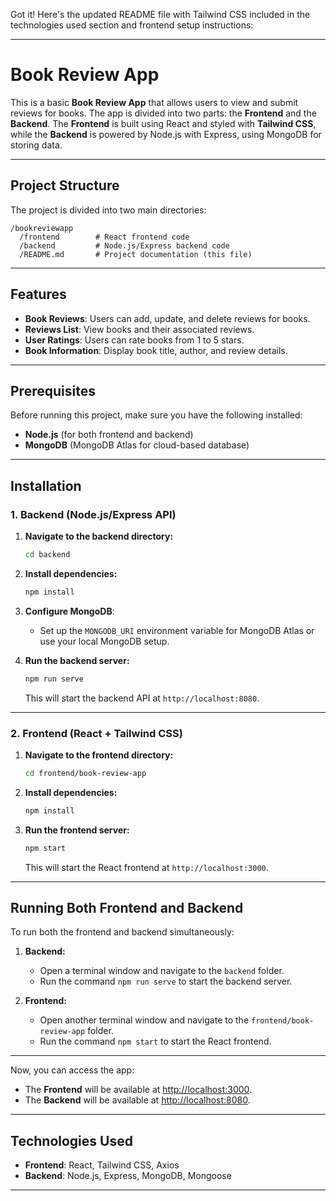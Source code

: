 Got it! Here's the updated README file with Tailwind CSS included in the technologies used section and frontend setup instructions:

---

# Book Review App

This is a basic **Book Review App** that allows users to view and submit reviews for books. The app is divided into two parts: the **Frontend** and the **Backend**. The **Frontend** is built using React and styled with **Tailwind CSS**, while the **Backend** is powered by Node.js with Express, using MongoDB for storing data.

---

## Project Structure

The project is divided into two main directories:

```
/bookreviewapp
  /frontend        # React frontend code
  /backend         # Node.js/Express backend code
  /README.md       # Project documentation (this file)
```

---

## Features

- **Book Reviews**: Users can add, update, and delete reviews for books.
- **Reviews List**: View books and their associated reviews.
- **User Ratings**: Users can rate books from 1 to 5 stars.
- **Book Information**: Display book title, author, and review details.

---

## Prerequisites

Before running this project, make sure you have the following installed:

- **Node.js** (for both frontend and backend)
- **MongoDB** (MongoDB Atlas for cloud-based database)

---

## Installation

### 1. **Backend (Node.js/Express API)**

1. **Navigate to the backend directory:**
   ```bash
   cd backend
   ```

2. **Install dependencies:**
   ```bash
   npm install
   ```

3. **Configure MongoDB**:
   - Set up the `MONGODB_URI` environment variable for MongoDB Atlas or use your local MongoDB setup.

4. **Run the backend server:**
   ```bash
   npm run serve
   ```
   This will start the backend API at `http://localhost:8080`.

---

### 2. **Frontend (React + Tailwind CSS)**

1. **Navigate to the frontend directory:**
   ```bash
   cd frontend/book-review-app
   ```

2. **Install dependencies:**
   ```bash
   npm install
   ```
4. **Run the frontend server:**
   ```bash
   npm start
   ```
   This will start the React frontend at `http://localhost:3000`.

---

## Running Both Frontend and Backend

To run both the frontend and backend simultaneously:

1. **Backend:**
   - Open a terminal window and navigate to the `backend` folder.
   - Run the command `npm run serve` to start the backend server.

2. **Frontend:**
   - Open another terminal window and navigate to the `frontend/book-review-app` folder.
   - Run the command `npm start` to start the React frontend.

---

Now, you can access the app:

- The **Frontend** will be available at [http://localhost:3000](http://localhost:3000).
- The **Backend** will be available at [http://localhost:8080](http://localhost:8080).

---

## Technologies Used

- **Frontend**: React, Tailwind CSS, Axios
- **Backend**: Node.js, Express, MongoDB, Mongoose

---

